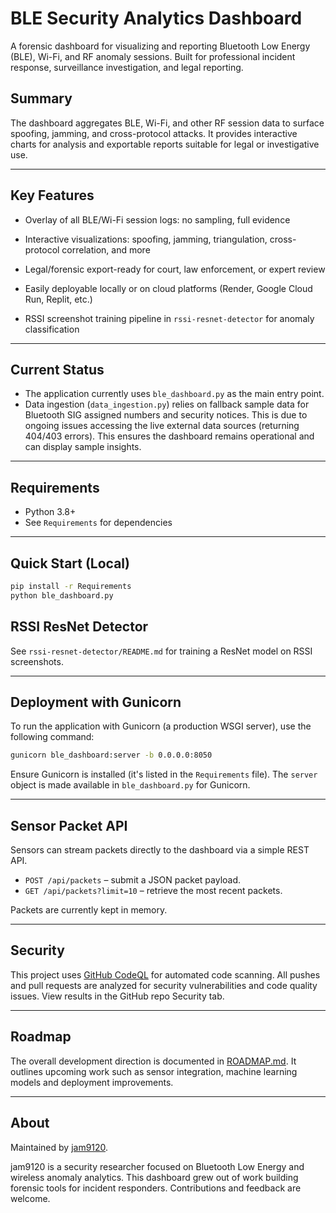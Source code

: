 # BLE Security Analytics Dashboard

A forensic dashboard for visualizing and reporting Bluetooth Low Energy (BLE), Wi-Fi, and RF anomaly sessions. Built for professional incident response, surveillance investigation, and legal reporting.

## Summary

The dashboard aggregates BLE, Wi-Fi, and other RF session data to surface spoofing,
jamming, and cross-protocol attacks. It provides interactive charts for analysis
and exportable reports suitable for legal or investigative use.

---

## **Key Features**
- Overlay of all BLE/Wi-Fi session logs: no sampling, full evidence
- Interactive visualizations: spoofing, jamming, triangulation, cross-protocol correlation, and more
- Legal/forensic export-ready for court, law enforcement, or expert review
- Easily deployable locally or on cloud platforms (Render, Google Cloud Run, Replit, etc.)

- RSSI screenshot training pipeline in `rssi-resnet-detector` for anomaly classification
---

## **Current Status**
- The application currently uses `ble_dashboard.py` as the main entry point.
- Data ingestion (`data_ingestion.py`) relies on fallback sample data for Bluetooth SIG assigned numbers and security notices. This is due to ongoing issues accessing the live external data sources (returning 404/403 errors). This ensures the dashboard remains operational and can display sample insights.

---

## **Requirements**
- Python 3.8+
- See `Requirements` for dependencies

---

## **Quick Start (Local)**
```bash
pip install -r Requirements
python ble_dashboard.py
```
## RSSI ResNet Detector
See `rssi-resnet-detector/README.md` for training a ResNet model on RSSI screenshots.


---

## **Deployment with Gunicorn**
To run the application with Gunicorn (a production WSGI server), use the following command:
```bash
gunicorn ble_dashboard:server -b 0.0.0.0:8050
```
Ensure Gunicorn is installed (it's listed in the `Requirements` file). The `server` object is made available in `ble_dashboard.py` for Gunicorn.

---

## Sensor Packet API

Sensors can stream packets directly to the dashboard via a simple REST API.

- `POST /api/packets` – submit a JSON packet payload.
- `GET /api/packets?limit=10` – retrieve the most recent packets.

Packets are currently kept in memory.

---

## Security

This project uses [GitHub CodeQL](https://codeql.github.com/) for automated code scanning.
All pushes and pull requests are analyzed for security vulnerabilities and code quality issues.
View results in the GitHub repo Security tab.

---

## Roadmap

The overall development direction is documented in [ROADMAP.md](ROADMAP.md). It outlines upcoming work such as sensor integration, machine learning models and deployment improvements.

---

## About

Maintained by [jam9120](https://github.com/jam9120).

jam9120 is a security researcher focused on Bluetooth Low Energy and wireless
anomaly analytics. This dashboard grew out of work building forensic tools for
incident responders. Contributions and feedback are welcome.
